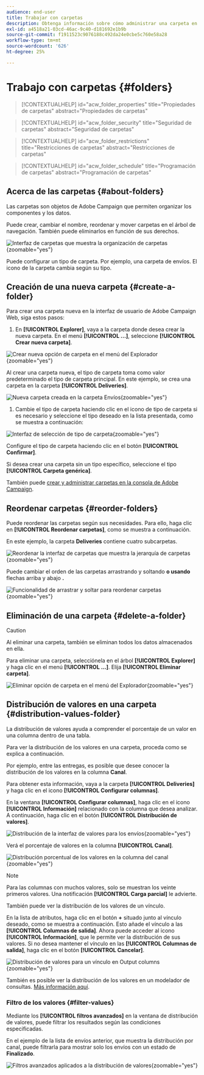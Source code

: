 ```yaml
---
audience: end-user
title: Trabajar con carpetas
description: Obtenga información sobre cómo administrar una carpeta en Adobe Campaign
exl-id: a4518a21-03cd-46ac-9c40-d181692e1b9b
source-git-commit: f1911523c9076188c492da24e0cbe5c760e58a28
workflow-type: tm+mt
source-wordcount: '626'
ht-degree: 25%

---
```


# Trabajo con carpetas {#folders}

>[!CONTEXTUALHELP]
>id="acw_folder_properties"
>title="Propiedades de carpetas"
>abstract="Propiedades de carpetas"

>[!CONTEXTUALHELP]
>id="acw_folder_security"
>title="Seguridad de carpetas"
>abstract="Seguridad de carpetas"

>[!CONTEXTUALHELP]
>id="acw_folder_restrictions"
>title="Restricciones de carpetas"
>abstract="Restricciones de carpetas"

>[!CONTEXTUALHELP]
>id="acw_folder_schedule"
>title="Programación de carpetas"
>abstract="Programación de carpetas"

## Acerca de las carpetas {#about-folders}

Las carpetas son objetos de Adobe Campaign que permiten organizar los componentes y los datos.

Puede crear, cambiar el nombre, reordenar y mover carpetas en el árbol de navegación. También puede eliminarlos en función de sus derechos.

![Interfaz de carpetas que muestra la organización de carpetas](assets/folders.png){zoomable="yes"}

Puede configurar un tipo de carpeta. Por ejemplo, una carpeta de envíos. El icono de la carpeta cambia según su tipo.

## Creación de una nueva carpeta {#create-a-folder}

Para crear una carpeta nueva en la interfaz de usuario de Adobe Campaign Web, siga estos pasos:

1. En **[!UICONTROL Explorer]**, vaya a la carpeta donde desea crear la nueva carpeta. En el menú **[!UICONTROL ...]**, seleccione **[!UICONTROL Crear nueva carpeta]**.

![Crear nueva opción de carpeta en el menú del Explorador](assets/folder_create.png){zoomable="yes"}

Al crear una carpeta nueva, el tipo de carpeta toma como valor predeterminado el tipo de carpeta principal. En este ejemplo, se crea una carpeta en la carpeta **[!UICONTROL Deliveries]**.

![Nueva carpeta creada en la carpeta Envíos](assets/folder_new.png){zoomable="yes"}

1. Cambie el tipo de carpeta haciendo clic en el icono de tipo de carpeta si es necesario y seleccione el tipo deseado en la lista presentada, como se muestra a continuación:

![Interfaz de selección de tipo de carpeta](assets/folder_type.png){zoomable="yes"}

Configure el tipo de carpeta haciendo clic en el botón **[!UICONTROL Confirmar]**.

Si desea crear una carpeta sin un tipo específico, seleccione el tipo **[!UICONTROL Carpeta genérica]**.

También puede [crear y administrar carpetas en la consola de Adobe Campaign](https://experienceleague.adobe.com/es/docs/campaign/campaign-v8/config/configuration/folders-and-views).

## Reordenar carpetas {#reorder-folders}

Puede reordenar las carpetas según sus necesidades. Para ello, haga clic en **[!UICONTROL Reordenar carpetas]**, como se muestra a continuación.

En este ejemplo, la carpeta **Deliveries** contiene cuatro subcarpetas.

![Reordenar la interfaz de carpetas que muestra la jerarquía de carpetas](assets/folder-reorder.png){zoomable="yes"}

Puede cambiar el orden de las carpetas arrastrando y soltando **o usando** flechas arriba y abajo **.**

![Funcionalidad de arrastrar y soltar para reordenar carpetas](assets/folder-draganddrop.png){zoomable="yes"}

## Eliminación de una carpeta {#delete-a-folder}

>[!CAUTION]
>
>Al eliminar una carpeta, también se eliminan todos los datos almacenados en ella.

Para eliminar una carpeta, selecciónela en el árbol **[!UICONTROL Explorer]** y haga clic en el menú **[!UICONTROL ...]**. Elija **[!UICONTROL Eliminar carpeta]**.

![Eliminar opción de carpeta en el menú del Explorador](assets/folder_delete.png){zoomable="yes"}

## Distribución de valores en una carpeta {#distribution-values-folder}

La distribución de valores ayuda a comprender el porcentaje de un valor en una columna dentro de una tabla.

Para ver la distribución de los valores en una carpeta, proceda como se explica a continuación.

Por ejemplo, entre las entregas, es posible que desee conocer la distribución de los valores en la columna **Canal**.

Para obtener esta información, vaya a la carpeta **[!UICONTROL Deliveries]** y haga clic en el icono **[!UICONTROL Configurar columnas]**.

En la ventana **[!UICONTROL Configurar columnas]**, haga clic en el icono **[!UICONTROL Información]** relacionado con la columna que desea analizar. A continuación, haga clic en el botón **[!UICONTROL Distribución de valores]**.

![Distribución de la interfaz de valores para los envíos](assets/values_deliveries.png){zoomable="yes"}

Verá el porcentaje de valores en la columna **[!UICONTROL Canal]**.

![Distribución porcentual de los valores en la columna del canal](assets/values_percentage.png){zoomable="yes"}

>[!NOTE]
>
>Para las columnas con muchos valores, solo se muestran los veinte primeros valores. Una notificación **[!UICONTROL Carga parcial]** le advierte.

También puede ver la distribución de los valores de un vínculo.

En la lista de atributos, haga clic en el botón **+** situado junto al vínculo deseado, como se muestra a continuación. Esto añade el vínculo a las **[!UICONTROL Columnas de salida]**. Ahora puede acceder al icono **[!UICONTROL Información]**, que le permite ver la distribución de sus valores. Si no desea mantener el vínculo en las **[!UICONTROL Columnas de salida]**, haga clic en el botón **[!UICONTROL Cancelar]**.

![Distribución de valores para un vínculo en Output columns](assets/values_link.png){zoomable="yes"}

También es posible ver la distribución de los valores en un modelador de consultas. [Más información aquí](../query/build-query.md#distribution-of-values-in-a-query).

### Filtro de los valores {#filter-values}

Mediante los **[!UICONTROL filtros avanzados]** en la ventana de distribución de valores, puede filtrar los resultados según las condiciones especificadas.

En el ejemplo de la lista de envíos anterior, que muestra la distribución por canal, puede filtrarla para mostrar solo los envíos con un estado de **Finalizado**.

![Filtros avanzados aplicados a la distribución de valores](assets/values_filter.png){zoomable="yes"}